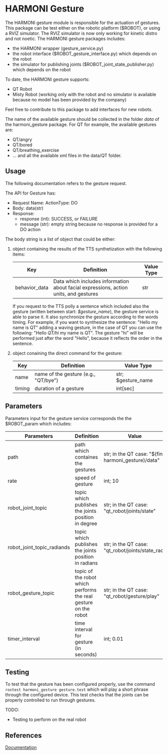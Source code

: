 # HARMONI Gesture

The HARMONI gesture module is responsible for the actuation of gestures.
This package can be test either on the robotic platform ($ROBOT), or using a RVIZ simulator. The RVIZ simulator is now only working for kinetic distro and not noetic. 
The HARMONI gesture packages includes: 
- the HARMONI wrapper (gesture_service.py)
- the robot interface ($ROBOT_gesture_interface.py) which depends on the robot
- the simulator for publishing joints ($ROBOT_joint_state_publisher.py) which depends on the robot

To date, the HARMONI gesture supports:
- QT Robot
- Misty Robot (working only with the robot and no simulator is available because no model has been provided by the company)

Feel free to contribute to this package to add interfaces for new robots.

The name of the available gesture should be collected in the folder _data_ of the harmoni_gesture package. 
For QT for example, the available gestures are:
- QT/angry
- QT/bored
- QT/breathing_exercise
- ...
and all the available xml files in the data/QT folder.

## Usage

The following documentation refers to the gesture request.

The API for Gesture has:

- Request Name: ActionType: DO
- Body: data(str)
- Response:
    - response (int): SUCCESS, or FAILURE
    - message (str): empty string because no response is provided for a DO action

The body string is a list of object that could be either:
1. object containing the results of the TTS synthetization with the following items:

    |Key| Definition| Value Type |
    |---|-----------|------------|
    | behavior_data  | Data which includes information about facial expressions, action units, and gestures          |  str     |

    If you request to the TTS polly a sentence which included also the gesture (written between start: *$gesture_name*), the gesture service is able to parse it. It also synchronize the gesture according to the words timing.
    For example, if you want to synthesize the sentence: "Hello my name is QT" adding a waving gesture, in the case of QT you can use the following: "Hello *QT/hi* my name is QT". The gesture "hi" will be performed just after the word "Hello", because it reflects the order in the sentence.

2. object conaining the direct command for the gesture:

    |Key| Definition| Value Type |
    |---|-----------|------------|
    | name  | name of the gesture (e.g., "QT/bye") |  str; $gesture_name     |
    | timing  | duration of a gesture |  int[sec]  |


## Parameters

Parameters input for the gesture service corresponds the the $ROBOT_param which includes:

|Parameters| Definition| Value |
|---|-----------|------------|
| path  | path which containes the gestures  |  str; in the QT case: "$(find harmoni_gesture)/data"    |
| rate  | speed of gesture  |  int; 10   |
| robot_joint_topic  | topic which publishes the joints position in degree  |  str; in the QT case: "qt_robot/joints/state"    |
| robot_joint_topic_radiands  | topic which publishes the joints position in radians  |  str; in the QT case: "qt_robot/joints/state_rad"    |str; in the QT case: "$(find harmoni_gesture)/data"    |
| robot_gesture_topic  | topic of the robot which performs the real gesture on the robot  |  str; in the QT case: "qt_robot/gesture/play"   |
| timer_interval  | time interval for gesture (in seconds) |  int; 0.01  |

## Testing

To test that the gesture has been configured properly, use the command ```rostest harmoni_gesture gesture.test``` which will play a short phrase through the configured device. This test checks that the joints can be properly controlled to run through gestures.

TODO:
- Testing to perform on the real robot

## References
[Documentation](https://harmoni.readthedocs.io/en/latest/packages/harmoni_gesture.html)